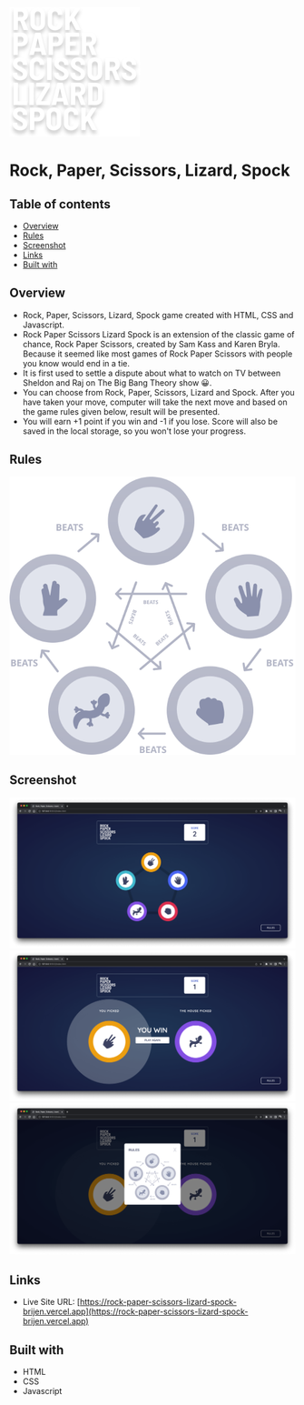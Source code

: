 ![](./images/logo-bonus.svg)

# Rock, Paper, Scissors, Lizard, Spock

## Table of contents

- [Overview](#overview)
- [Rules](#rules)
- [Screenshot](#screenshot)
- [Links](#links)
- [Built with](#Built-with)

## Overview

- Rock, Paper, Scissors, Lizard, Spock game created with HTML, CSS and Javascript.
- Rock Paper Scissors Lizard Spock is an extension of the classic game of chance, Rock Paper Scissors, created by Sam Kass and Karen Bryla. Because it seemed like most games of Rock Paper Scissors with people you know would end in a tie.
- It is first used to settle a dispute about what to watch on TV between Sheldon and Raj on The Big Bang Theory show 😀.
- You can choose from Rock, Paper, Scissors, Lizard and Spock. After you have taken your move, computer will take the next move and based on the game rules given below, result will be presented.
- You will earn +1 point if you win and -1 if you lose. Score will also be saved in the local storage, so you won't lose your progress.

## Rules

![](./images/image-rules-bonus.svg)

## Screenshot

![](./images/preview_1.png)
![](./images/preview_2.png)
![](./images/preview_3.png)

## Links

- Live Site URL: [https://rock-paper-scissors-lizard-spock-brijen.vercel.app](https://rock-paper-scissors-lizard-spock-brijen.vercel.app)

## Built with

- HTML
- CSS
- Javascript
